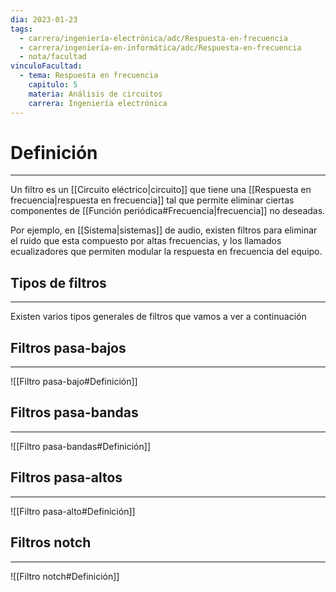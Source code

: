 ```yaml
---
dia: 2023-01-23
tags:
  - carrera/ingeniería-electrónica/adc/Respuesta-en-frecuencia
  - carrera/ingeniería-en-informática/adc/Respuesta-en-frecuencia
  - nota/facultad
vinculoFacultad:
  - tema: Respuesta en frecuencia
    capitulo: 5
    materia: Análisis de circuitos
    carrera: Ingeniería electrónica
---
```

# Definición
---
Un filtro es un [[Circuito eléctrico|circuito]] que tiene una [[Respuesta en frecuencia|respuesta en frecuencia]] tal que permite eliminar ciertas componentes de [[Función periódica#Frecuencia|frecuencia]] no deseadas.

Por ejemplo, en [[Sistema|sistemas]] de audio, existen filtros para eliminar el ruido que esta compuesto por altas frecuencias, y los llamados ecualizadores que permiten modular la respuesta en frecuencia del equipo.

## Tipos de filtros
---
Existen varios tipos generales de filtros que vamos a ver a continuación

## Filtros pasa-bajos
---
![[Filtro pasa-bajo#Definición]]

## Filtros pasa-bandas
---
![[Filtro pasa-bandas#Definición]]

## Filtros pasa-altos
---
![[Filtro pasa-alto#Definición]]

## Filtros notch
---
![[Filtro notch#Definición]]

